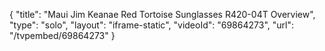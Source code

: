 {
    "title": "Maui Jim Keanae Red Tortoise Sunglasses R420-04T Overview",
    "type": "solo",
    "layout": "iframe-static",
    "videoId": "69864273",
    "url": "\/tvpembed\/69864273"
}